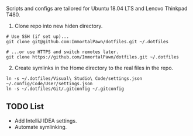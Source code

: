 Scripts and configs are tailored for Ubuntu 18.04 LTS and Lenovo Thinkpad T480.
<br>
1. Clone repo into new hiden directory.
```
# Use SSH (if set up)...
git clone git@github.com:ImmortalPawn/dotfiles.git ~/.dotfiles

# ...or use HTTPS and switch remotes later.
git clone https://github.com/ImmortalPawn/dotfiles.git ~/.dotfiles
```
2. Create symlinks in the Home directory to the real files in the repo.
```
ln -s ~/.dotfiles/Visual\ Studio\ Code/settings.json ~/.config/Code/User/settings.json
ln -s ~/.dotfiles/Git/.gitconfig ~/.gitconfig
```
## TODO List
* Add IntelliJ IDEA settings.
* Automate symlinking.
